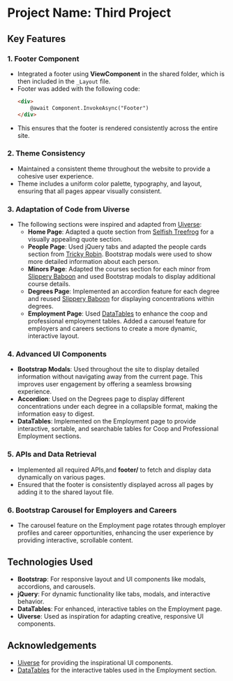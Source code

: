 
# Project Name: Third Project

## Key Features

### 1. **Footer Component**
   - Integrated a footer using **ViewComponent** in the shared folder, which is then included in the `_Layout` file.
   - Footer was added with the following code:
     ```html
     <div>
         @await Component.InvokeAsync("Footer")
     </div>
     ```
   - This ensures that the footer is rendered consistently across the entire site.

### 2. **Theme Consistency**
   - Maintained a consistent theme throughout the website to provide a cohesive user experience.
   - Theme includes a uniform color palette, typography, and layout, ensuring that all pages appear visually consistent.

### 3. **Adaptation of Code from Uiverse**
   - The following sections were inspired and adapted from [Uiverse](https://uiverse.io/):
     - **Home Page**: Adapted a quote section from [Selfish Treefrog](https://uiverse.io/sabbircoder07/selfish-treefrog-55) for a visually appealing quote section.
     - **People Page**: Used jQuery tabs and adapted the people cards section from [Tricky Robin](https://uiverse.io/ElSombrero2/tricky-robin-67). Bootstrap modals were used to show more detailed information about each person.
     - **Minors Page**: Adapted the courses section for each minor from [Slippery Baboon](https://uiverse.io/Prince4fff/slippery-baboon-37) and used Bootstrap modals to display additional course details.
     - **Degrees Page**: Implemented an accordion feature for each degree and reused [Slippery Baboon](https://uiverse.io/Prince4fff/slippery-baboon-37) for displaying concentrations within degrees.
     - **Employment Page**: Used [DataTables](https://cdn.datatables.net/) to enhance the coop and professional employment tables. Added a carousel feature for employers and careers sections to create a more dynamic, interactive layout.

### 4. **Advanced UI Components**
   - **Bootstrap Modals**: Used throughout the site to display detailed information without navigating away from the current page. This improves user engagement by offering a seamless browsing experience.
   - **Accordion**: Used on the Degrees page to display different concentrations under each degree in a collapsible format, making the information easy to digest.
   - **DataTables**: Implemented on the Employment page to provide interactive, sortable, and searchable tables for Coop and Professional Employment sections.

### 5. **APIs and Data Retrieval**
   - Implemented all required APIs,and **footer/** to fetch and display data dynamically on various pages.
   - Ensured that the footer is consistently displayed across all pages by adding it to the shared layout file.

### 6. **Bootstrap Carousel for Employers and Careers**
   - The carousel feature on the Employment page rotates through employer profiles and career opportunities, enhancing the user experience by providing interactive, scrollable content.

## Technologies Used

- **Bootstrap**: For responsive layout and UI components like modals, accordions, and carousels.
- **jQuery**: For dynamic functionality like tabs, modals, and interactive behavior.
- **DataTables**: For enhanced, interactive tables on the Employment page.
- **Uiverse**: Used as inspiration for adapting creative, responsive UI components.

## Acknowledgements

- [Uiverse](https://uiverse.io/) for providing the inspirational UI components.
- [DataTables](https://cdn.datatables.net/) for the interactive tables used in the Employment section.
